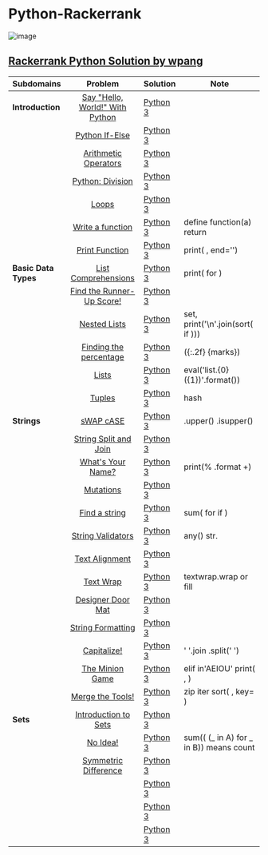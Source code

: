 # Python-Rackerrank

![image](https://user-images.githubusercontent.com/42813309/48039783-5f6ffa80-e144-11e8-8ad3-3603eb9eb4cc.png)

## [Rackerrank Python Solution by wpang](https://www.hackerrank.com/domains/python?badge_type=python)

|Subdomains       | Problem     | Solution     | Note  |
|:------------- |:-------------:|:-------|-----|
| **Introduction**    | [Say "Hello, World!" With Python](https://www.hackerrank.com/challenges/py-hello-world/problem) |[Python 3](https://github.com/veagy/Python-Rackerrank/blob/master/Introduction/Say%20%22Hello%2C%20World!%22%20With%20Python)|  |
|      | [Python If-Else](https://www.hackerrank.com/challenges/py-if-else/problem)     | [Python 3](https://github.com/veagy/Python-Rackerrank/blob/master/Introduction/If-Else)  | |
| | [Arithmetic Operators](https://www.hackerrank.com/challenges/python-arithmetic-operators/problem)     |  [Python 3](https://github.com/veagy/Python-Rackerrank/blob/master/Introduction/Arithmetic%20Operators)  | |
||[Python: Division](https://www.hackerrank.com/challenges/python-division/problem)|[Python 3](https://github.com/veagy/Python-Rackerrank/blob/master/Introduction/Division)||
||[Loops](https://www.hackerrank.com/challenges/python-loops/problem)|[Python 3](https://github.com/veagy/Python-Rackerrank/blob/master/Introduction/Loops)||
||[Write a function](https://www.hackerrank.com/challenges/write-a-function/problem)|[Python 3](https://github.com/veagy/Python-Rackerrank/blob/master/Introduction/Write%20a%20function)|define function(a) return|
||[Print Function](https://www.hackerrank.com/challenges/python-print/problem)|[Python 3](https://github.com/veagy/Python-Rackerrank/blob/master/Introduction/Print%20Function)|print( , end='')|
|**Basic Data Types**|[List Comprehensions](https://www.hackerrank.com/challenges/list-comprehensions/problem)|[Python 3](https://github.com/veagy/Python-Rackerrank/blob/master/Basic%20Data%20Types/List%20Comprehensions)| print(  for   )|
||[Find the Runner-Up Score!](https://www.hackerrank.com/challenges/find-second-maximum-number-in-a-list/problem)|[Python 3](https://github.com/veagy/Python-Rackerrank/blob/master/Basic%20Data%20Types/Find%20the%20Runner-Up%20Score!)||
||[Nested Lists](https://www.hackerrank.com/challenges/nested-list/problem)|[Python 3](https://github.com/veagy/Python-Rackerrank/blob/master/Basic%20Data%20Types/Nested%20Lists)|set, print('\n'.join(sort(    if  )))|
||[Finding the percentage](https://www.hackerrank.com/challenges/finding-the-percentage/problem)|[Python 3](https://github.com/veagy/Python-Rackerrank/blob/master/Basic%20Data%20Types/Finding%20the%20percentage)|({:.2f} {marks})|
||[Lists](https://www.hackerrank.com/challenges/python-lists/problem)|[Python 3]()| eval('list.{0}({1})'.format())|
||[Tuples](https://www.hackerrank.com/challenges/python-tuples/problem)|[Python 3](https://github.com/veagy/Python-Rackerrank/blob/master/Basic%20Data%20Types/Tuples)| hash|
|**Strings**|[sWAP cASE](https://www.hackerrank.com/challenges/swap-case/problem)|[Python 3](https://github.com/veagy/Python-Rackerrank/blob/master/Strings/sWAP%20cASE)|.upper() .isupper()|
||[String Split and Join](https://www.hackerrank.com/challenges/python-string-split-and-join/problem)|[Python 3](https://github.com/veagy/Python-Rackerrank/blob/master/Strings/String%20Split%20and%20Join)||
||[What's Your Name?](https://www.hackerrank.com/challenges/whats-your-name/problem)|[Python 3](https://github.com/veagy/Python-Rackerrank/blob/master/Strings/What's%20Your%20Name%3F)|print(% .format +)|
||[Mutations](https://www.hackerrank.com/challenges/python-mutations/problem)|[Python 3](https://github.com/veagy/Python-Rackerrank/blob/master/Strings/Mutations)||
||[Find a string](https://www.hackerrank.com/challenges/find-a-string/problem)|[Python 3](https://github.com/veagy/Python-Rackerrank/blob/master/Strings/Find%20a%20string)|sum(   for   if   )|
||[String Validators](https://www.hackerrank.com/challenges/string-validators/problem)|[Python 3](https://github.com/veagy/Python-Rackerrank/blob/master/Strings/String%20Validators)| any() str.|
||[Text Alignment](https://www.hackerrank.com/challenges/text-alignment/problem)|[Python 3](https://github.com/veagy/Python-Rackerrank/blob/master/Strings/Text%20Alignment)||
||[Text Wrap](https://www.hackerrank.com/challenges/text-wrap/problem)|[Python 3](https://github.com/veagy/Python-Rackerrank/blob/master/Strings/Text%20Wrap)|textwrap.wrap or fill|
||[Designer Door Mat](https://www.hackerrank.com/challenges/designer-door-mat/problem)|[Python 3](https://github.com/veagy/Python-Rackerrank/blob/master/Strings/Designer%20Door%20Mat)||
||[String Formatting](https://www.hackerrank.com/challenges/python-string-formatting/problem)|[Python 3](https://github.com/veagy/Python-Rackerrank/blob/master/Strings/String%20Formatting)||
||[Capitalize!](https://www.hackerrank.com/challenges/capitalize/problem)|[Python 3](https://github.com/veagy/Python-Rackerrank/blob/master/Strings/Capitalize!)|' '.join .split(' ')|
||[The Minion Game](https://www.hackerrank.com/challenges/the-minion-game/problem)|[Python 3](https://github.com/veagy/Python-Rackerrank/blob/master/Strings/The%20Minion%20Game)|elif in'AEIOU' print( , )|
||[Merge the Tools!](https://www.hackerrank.com/challenges/merge-the-tools/problem)|[Python 3](https://github.com/veagy/Python-Rackerrank/blob/master/Strings/Merge%20the%20Tools!)|zip iter sort( , key= )|
|**Sets**|[Introduction to Sets](https://www.hackerrank.com/challenges/py-introduction-to-sets/problem)|[Python 3](https://github.com/veagy/Python-Rackerrank/blob/master/Sets/Introduction%20to%20Sets)||
||[No Idea!](https://www.hackerrank.com/challenges/no-idea/problem)|[Python 3](https://github.com/veagy/Python-Rackerrank/blob/master/Sets/No%20Idea!)|sum(( (_ in A) for _ in B)) means count|
||[Symmetric Difference](https://www.hackerrank.com/challenges/symmetric-difference/problem)|[Python 3]()||
||[]()|[Python 3]()||
||[]()|[Python 3]()||
||[]()|[Python 3]()||



